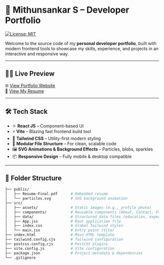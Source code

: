 # 🚀 Mithunsankar S – Developer Portfolio

[![License: MIT](https://img.shields.io/badge/License-MIT-yellow.svg)](LICENSE)

Welcome to the source code of my **personal developer portfolio**, built with modern frontend tools to showcase my skills, experience, and projects in an interactive and responsive way.

---

## 🧑‍💻 Live Preview

🌐 [View Portfolio Website](https://mithunsankar.vercel.app)  
📄 [View My Resume](public/Resume-Final.pdf)

---

## 🛠️ Tech Stack

- ⚛️ **React JS** – Component-based UI
- ⚡ **Vite** – Blazing fast frontend build tool
- 🎨 **Tailwind CSS** – Utility-first modern styling
- 📁 **Modular File Structure** – For clean, scalable code
- 🖼️ **SVG Animations & Background Effects** – Particles, blobs, sparkles
- 📦 **Responsive Design** – Fully mobile & desktop compatible

---

## 📁 Folder Structure

```bash
├── public/
│   ├── Resume-Final.pdf      # Embedded resume
│   └── particles.svg         # SVG background animation
├── src/
│   ├── assets/               # Static images (e.g., profile photo)
│   ├── components/           # Reusable components (About, Contact, Projects, etc.)
│   ├── data/                 # Structured data files (education, experience)
│   ├── App.jsx               # Root application file
│   ├── index.css             # Global Tailwind styles
│   └── main.jsx              # Entry point (Vite)
├── index.html                # Main HTML template
├── tailwind.config.cjs       # Tailwind configuration
├── postcss.config.cjs        # PostCSS plugins
├── vite.config.js            # Vite configuration
├── package.json              # Project metadata & dependencies
└── .gitignore
